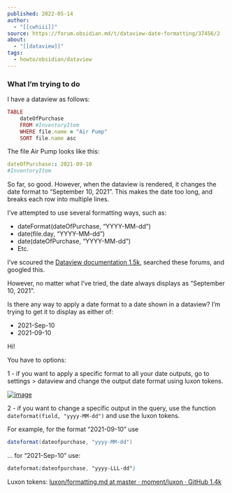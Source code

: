 ```yaml
---
published: 2022-05-14
author:
  - "[[cwhiii]]"
source: https://forum.obsidian.md/t/dataview-date-formatting/37456/2
about:
  - "[[dataview]]"
tags:
  - howto/obsidian/dataview
---
```

### What I’m trying to do

I have a dataview as follows:

```rb
TABLE
	dateOfPurchase
	FROM #InventoryItem
	WHERE file.name = "Air Pump"
	SORT file.name asc
```

The file Air Pump looks like this:

```yaml
dateOfPurchase:: 2021-09-10
#InventoryItem
```

So far, so good. However, when the dataview is rendered, it changes the date format to “September 10, 2021”. This makes the date too long, and breaks each row into multiple lines.

I’ve attempted to use several formatting ways, such as:

- dateFormat(dateOfPurchase, “YYYY-MM-dd”)
- date(file.day, “YYYY-MM-dd”)
- date(dateOfPurchase, “YYYY-MM-dd”)
- Etc.

I’ve scoured the [Dataview documentation 1.5k](https://blacksmithgu.github.io/obsidian-dataview/query/functions/), searched these forums, and googled this.

However, no matter what I’ve tried, the date always displays as “September 10, 2021”.

Is there any way to apply a date format to a date shown in a dataview? I’m trying to get it to display as either of:

- 2021-Sep-10
- 2021-09-10

Hi!

You have to options:

1 - if you want to apply a specific format to all your date outputs, go to settings > dataview and change the output date format using luxon tokens.  

[![image](https://forum.obsidian.md/uploads/default/optimized/3X/0/a/0ae4a91ef6968abeafc374f6639cad2c35bc7780_2_690x79.png)](https://forum.obsidian.md/uploads/default/original/3X/0/a/0ae4a91ef6968abeafc374f6639cad2c35bc7780.png "image")

2 - if you want to change a specific output in the query, use the function `dateformat(field, "yyyy-MM-dd")` and use the luxon tokens.

For example, for the format “2021-09-10” use

```java
dateformat(dateofpurchase, "yyyy-MM-dd")
```

… for “2021-Sep-10” use:

```scss
dateformat(dateofpurchase, "yyyy-LLL-dd")
```

Luxon tokens: [luxon/formatting.md at master · moment/luxon · GitHub 1.4k](https://github.com/moment/luxon/blob/master/docs/formatting.md)
